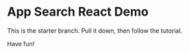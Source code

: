 # App Search React Demo

This is the starter branch. Pull it down, then follow the tutorial.

Have fun!
